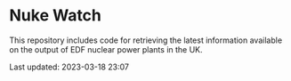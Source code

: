 # Nuke Watch

This repository includes code for retrieving the latest information available on the output of EDF nuclear power plants in the UK.

Last updated: 2023-03-18 23:07